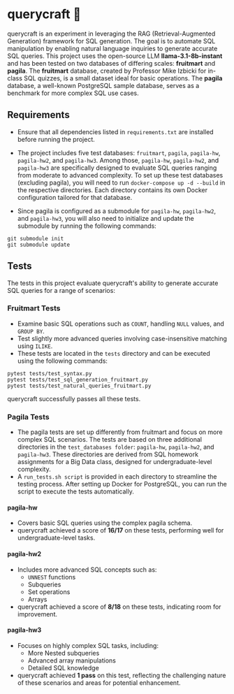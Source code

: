 # querycraft 🔮

querycraft is an experiment in leveraging the RAG (Retrieval-Augmented Generation) framework for SQL generation. The goal is to automate SQL manipulation by enabling natural language inquiries to generate accurate SQL queries. This project uses the open-source LLM **llama-3.1-8b-instant** and has been tested on two databases of differing scales: **fruitmart** and **pagila**. The **fruitmart** database, created by Professor Mike Izbicki for in-class SQL quizzes, is a small dataset ideal for basic operations. The **pagila** database, a well-known PostgreSQL sample database, serves as a benchmark for more complex SQL use cases.

## Requirements

- Ensure that all dependencies listed in `requirements.txt` are installed before running the project.

- The project includes five test databases: `fruitmart`, `pagila`, `pagila-hw`, `pagila-hw2`, and `pagila-hw3`. Among those, `pagila-hw`, `pagila-hw2`, and `pagila-hw3` are specifically designed to evaluate SQL queries ranging from moderate to advanced complexity. To set up these test databases (excluding pagila), you will need to run `docker-compose up -d --build` in the respective directories. Each directory contains its own Docker configuration tailored for that database.

- Since pagila is configured as a submodule for `pagila-hw`, `pagila-hw2`, and `pagila-hw3`, you will also need to initialize and update the submodule by running the following commands:
```
git submodule init
git submodule update
```

## Tests

The tests in this project evaluate querycraft's ability to generate accurate SQL queries for a range of scenarios:

### Fruitmart Tests
- Examine basic SQL operations such as `COUNT`, handling `NULL` values, and `GROUP BY`.
- Test slightly more advanced queries involving case-insensitive matching using `ILIKE`.
- These tests are located in the `tests` directory and can be executed using the following commands:
```
pytest tests/test_syntax.py
pytest tests/test_sql_generation_fruitmart.py
pytest tests/test_natural_queries_fruitmart.py
```
querycraft successfully passes all these tests.

### Pagila Tests
- The pagila tests are set up differently from fruitmart and focus on more complex SQL scenarios. The tests are based on three additional directories in the `test_databases folder`: `pagila-hw`, `pagila-hw2`, and `pagila-hw3`. These directories are derived from SQL homework assignments for a Big Data class, designed for undergraduate-level complexity.
- A `run_tests.sh script` is provided in each directory to streamline the testing process. After setting up Docker for PostgreSQL, you can run the script to execute the tests automatically.

#### pagila-hw
- Covers basic SQL queries using the complex pagila schema.
- querycraft achieved a score of **16/17** on these tests, performing well for undergraduate-level tasks.

#### pagila-hw2
- Includes more advanced SQL concepts such as:
  - `UNNEST` functions
  - Subqueries
  - Set operations
  - Arrays
- querycraft achieved a score of **8/18** on these tests, indicating room for improvement.

#### pagila-hw3
- Focuses on highly complex SQL tasks, including:
  - More Nested subqueries
  - Advanced array manipulations
  - Detailed SQL knowledge
- querycraft achieved **1 pass** on this test, reflecting the challenging nature of these scenarios and areas for potential enhancement.

